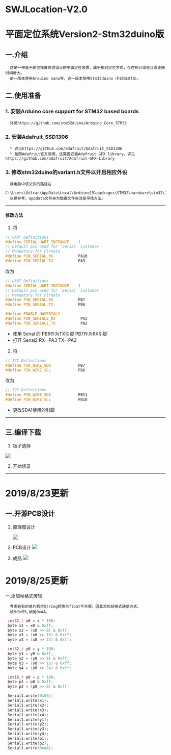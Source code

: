 # SWJLocation-V2.0
平面定位系统Version2-Stm32duino版
========
一.介绍
--------
      这是一种基于航位推算原理设计的平面定位装置，属于相对定位方式，存在积分误差且误差随时间增大。
      前一版本使用Arduino nano写，这一版本使用Stm32duino（F103c8t6）。  
      
 二.使用准备
 --------
   ### 1. 安装Arduino core support for STM32 based boards  
      详见https://github.com/stm32duino/Arduino_Core_STM32  

   ### 2. 安装Adafruit_SSD1306
      * 详见https://github.com/adafruit/Adafruit_SSD1306
      * 按照Adafruit官方说明，还需要安装Adafruit GFX library，详见https://github.com/adafruit/Adafruit-GFX-Library  

   ### 3. 修改stm32duino的variant.h文件以开启相应外设
      我电脑中该文件的路径在
      C:\Users\Vulcan\AppData\Local\Arduino15\packages\STM32\hardware\stm32\1.5.0\variants\BLUEPILL_F103XX\variant.h 
      以供参考，appdata文件夹为隐藏文件夹注意寻找方法。
-----
#### 修改方法
1. 将
``` c++ 
// UART Definitions
#define SERIAL_UART_INSTANCE    1
// Default pin used for 'Serial' instance
// Mandatory for Firmata
#define PIN_SERIAL_RX           PA10
#define PIN_SERIAL_TX           PA9
```
改为
``` c++ 
// UART Definitions
#define SERIAL_UART_INSTANCE    1
// Default pin used for 'Serial' instance
// Mandatory for Firmata
#define PIN_SERIAL_RX           PB7
#define PIN_SERIAL_TX           PB6

#define ENABLE_HWSERIAL2
#define PIN_SERIAL2_RX           PA3
#define PIN_SERIAL2_TX           PA2
```
+ 使用 Serial 的 PB6作为TX引脚 PB7作为RX引脚
+ 打开 Serial2 RX--PA3 TX--PA2  

2. 将
```c++
// I2C Definitions
#define PIN_WIRE_SDA            PB7
#define PIN_WIRE_SCL            PB6
```
改为
```c++
// I2C Definitions
#define PIN_WIRE_SDA            PB11
#define PIN_WIRE_SCL            PB10
```
+ 更改SDA1使用的引脚
-------------
三.编译下载
------
  1. 板子选择  
  <img src=https://github.com/VulcanLIU/SWJLocation-V2.0/blob/master/%E6%9D%BF%E5%AD%90%E9%80%89%E6%8B%A9.png>  
  
  2. 开始烧录

--------
2019/8/23更新
======
一.开源PCB设计
---
1. 原理图设计
   
   <img src=https://github.com/VulcanLIU/SWJLocation-V2.0/blob/master/PCB%E6%96%87%E4%BB%B6/%E5%8E%9F%E7%90%86%E5%9B%BE.png>  
2. PCB设计
   <img src=https://github.com/VulcanLIU/SWJLocation-V2.0/blob/master/PCB%E6%96%87%E4%BB%B6/PCB%E8%AE%BE%E8%AE%A1.jpg>  
3. 成品
   <img src=https://github.com/VulcanLIU/SWJLocation-V2.0/blob/master/PCB%E6%96%87%E4%BB%B6/%E6%88%90%E5%93%81.jpg>  

2019/8/25更新
======
一.添加帧格式传输
      
      考虑到有的单片机将String转换为float不方便，因此添加帧格式通信方式。
      帧头0x55,帧尾0xAA。
      
   ```c++
    int32_t x0 = x * 100;
    byte x1 = x0 & 0xff;
    byte x2 = (x0 >> 8) & 0xff;
    byte x3 = (x0 >> 16) & 0xff;
    byte x4 = (x0 >> 24) & 0xff;

    int32_t y0 = y * 100;
    byte y1 = y0 & 0xff;
    byte y2 = (y0 >> 8) & 0xff;
    byte y3 = (y0 >> 16) & 0xff;
    byte y4 = (y0 >> 24) & 0xff;

    int16_t p0 = p * 100;
    byte p1 = p0 & 0xff;
    byte p2 = (p0 >> 8) & 0xff;

    Serial1.write(0x55);
    Serial1.write(x1);
    Serial1.write(x2);
    Serial1.write(x3);
    Serial1.write(x4);
    Serial1.write(y1);
    Serial1.write(y2);
    Serial1.write(y3);
    Serial1.write(y4);
    Serial1.write(p1);
    Serial1.write(p2);
    Serial1.write(0xAA);
   ```